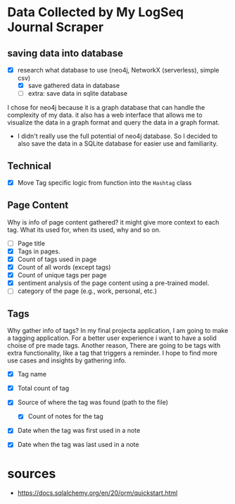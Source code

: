 # Data Collected by My LogSeq Journal Scraper

## saving data into database

- [x] research what database to use (neo4j, NetworkX (serverless), simple csv)
  - [x] save gathered data in database
  - [ ] extra: save data in sqlite database

I chose for neo4j because it is a graph database that can handle the complexity of my data. it also has a web interface that allows me to visualize the data in a graph format and query the data in a graph format.

- I didn't really use the full potential of neo4j database. So I decided to also save the data in a SQLite database for easier use and familiarity.

## Technical

- [x] Move Tag specific logic from function into the `Hashtag` class

## Page Content

Why is info of page content gathered? it might give more context to each tag. What its used for, when its used, why and so on.

- [ ] Page title
- [x] Tags in pages.
- [x] Count of tags used in page
- [x] Count of all words (except tags)
- [x] Count of unique tags per page
- [x] sentiment analysis of the page content using a pre-trained model.
- [ ] category of the page (e.g., work, personal, etc.)

## Tags

Why gather info of tags? In my final projecta application, I am going to make a tagging application. For a better user experience i want to have a solid choise of pre made tags. Another reason, There are going to be tags with extra functionality, like a tag that triggers a reminder. I hope to find more use cases and insights by gathering info.

- [x] Tag name
- [x] Total count of tag
- [x] Source of where the tag was found (path to the file)
  - [x] Count of notes for the tag
- [x] Date when the tag was first used in a note
- [x] Date when the tag was last used in a note


# sources

 - https://docs.sqlalchemy.org/en/20/orm/quickstart.html
